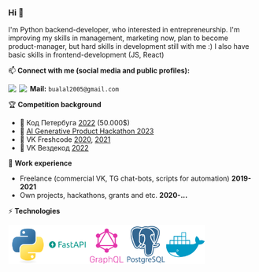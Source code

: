 ### Hi 👋

I'm Python backend-developer, who interested in entrepreneurship. I'm improving my skills in management, marketing now, plan to become product-manager, but hard skills in development still with me :)
I also have basic skills in frontend-development (JS, React)

📫 **Connect with me (social media and public profiles):** 

[<img align="left" width="22px" src="https://cdn.jsdelivr.net/npm/simple-icons@v3/icons/telegram.svg" />][telegram]
[<img align="left" width="22px" src="https://simpleicons.org/icons/vk.svg" />][vk]
  
**Mail:** `bualal2005@gmail.com`

[telegram]: https://t.me/alexbul0
[vk]: https://vk.com/a.bulbenkov

🏆 **Competition background**
* 🥇 Код Петербуга [2022](https://vk.com/wall242306128_725) (50.000$)
* 🥇 [AI Generative Product Hackathon 2023](https://t.me/c/1953241132/71) 
* 🥇 VK Freshcode [2020](https://vk.com/text_tools), [2021](https://vk.com/video-166562603_456239088?t=2h6m32s) 
* 🥉 VK Вездекод [2022](https://t.me/bbkov/155)

🎱 **Work experience**
* Freelance (commercial VK, TG chat-bots, scripts for automation) **2019-2021**
* Own projects, hackathons, grants and etc. **2020-...**

⚡ **Technologies**

[<img align="left" width="80px" src="https://raw.githubusercontent.com/devicons/devicon/master/icons/python/python-original.svg" />
](https://www.python.org/)
[<img align="left" width="80px" src="https://raw.githubusercontent.com/devicons/devicon/1119b9f84c0290e0f0b38982099a2bd027a48bf1/icons/fastapi/fastapi-original-wordmark.svg" />
](https://fastapi.tiangolo.com/)
[<img align="left" width="80px" src="https://raw.githubusercontent.com/devicons/devicon/1119b9f84c0290e0f0b38982099a2bd027a48bf1/icons/graphql/graphql-plain-wordmark.svg" />
](https://graphql.org/)
[<img align="left" width="80px" src="https://raw.githubusercontent.com/devicons/devicon/1119b9f84c0290e0f0b38982099a2bd027a48bf1/icons/postgresql/postgresql-plain-wordmark.svg" />
](https://www.postgresql.org/)
[<img align="left" width="80px" src="https://raw.githubusercontent.com/devicons/devicon/1119b9f84c0290e0f0b38982099a2bd027a48bf1/icons/docker/docker-plain.svg" />
](https://www.docker.com/)


<!--
**alex-bul/alex-bul** is a ✨ _special_ ✨ repository because its `README.md` (this file) appears on your GitHub profile.

Here are some ideas to get you started:

- 🔭 I’m currently working on ...
- 🌱 I’m currently learning ...
- 👯 I’m looking to collaborate on ...
- 🤔 I’m looking for help with ...
- 💬 Ask me about ...
- 📫 How to reach me: ...
- 😄 Pronouns: ...
- ⚡ Fun fact: ...
-->
